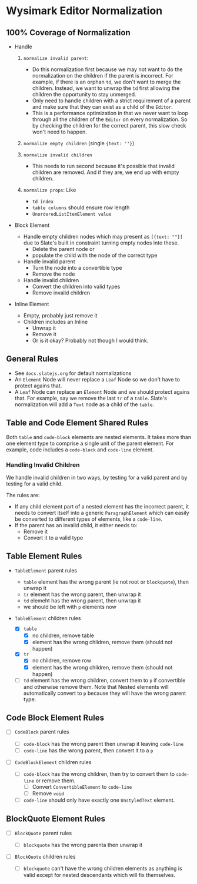 # Wysimark Editor Normalization

## 100% Coverage of Normalization

- Handle

  1. `normalize invalid parent`:

     - Do this normalization first because we may not want to do the normalization on the children if the parent is incorrect. For example, if there is an orphan `td`, we don't want to merge the children. Instead, we want to unwrap the `td` first allowing the children the opportunity to stay unmerged.
     - Only need to handle children with a strict requirement of a parent and make sure that they can exist as a child of the `Editor`.
     - This is a performance optimization in that we never want to loop through all the children of the `Editor` on every normalization. So by checking the children for the correct parent, this slow check won't need to happen.

  1. `normalize empty children` (single `{text: ''}`)
  1. `normalize invalid children`
     - This needs to run second because it's possible that invalid children are removed. And if they are, we end up with empty children.
  1. `normalize props`: Like
     - `td index`
     - `table columns` should ensure row length
     - `UnorderedListItemElement value`

- Block Element
  - Handle empty children nodes which may present as `[{text: ""}]` due to Slate's built in constraint turning empty nodes into these.
    - Delete the parent node or
    - populate the child with the node of the correct type
  - Handle invalid parent
    - Turn the node into a convertible type
    - Remove the node
  - Handle invalid children
    - Convert the children into valid types
    - Remove invalid children
- Inline Element
  - Empty, probably just remove it
  - Children includes an Inline
    - Unwrap it
    - Remove it
    - Or is it okay? Probably not though I would think.

## General Rules

- See `docs.slatejs.org` for default normalizations
- An `Element` Node will never replace a `Leaf` Node so we don't have to protect agains that.
- A `Leaf` Node can replace an `Element` Node and we should protect agains that. For example, say we remove the last `tr` of a `table`. Slate's normalization will add a `Text` node as a child of the `table`.

## Table and Code Element Shared Rules

Both `table` and `code-block` elements are nested elements. It takes more than one element type to comprise a single unit of the parent element. For example, code includes a `code-block` and `code-line` element.

### Handling Invalid Children

We handle invalid children in two ways, by testing for a valid parent and by testing for a valid child.

The rules are:

- If any child element part of a nested element has the incorrect parent, it needs to convert itself into a generic `ParagraphElement` which can easily be converted to different types of elements, like a `code-line`.
- If the parent has an invalid child, it either needs to:
  - Remove it
  - Convert it to a valid type

## Table Element Rules

- `TableElement` parent rules

  - `table` element has the wrong parent (ie not root or `blockquote`), then unwrap it
  - `tr` element has the wrong parent, then unwrap it
  - `td` elemeht has the wrong parent, then unwrap it
  - we should be left with `p` elements now

- `TableElement` children rules
  - [x] `table`
    - [x] no children, remove table
    - [x] element has the wrong children, remove them (should not happen)
  - [x] `tr`
    - [x] no children, remove row
    - [x] element has the wrong children, remove them (should not happen)
  - [ ] `td` element has the wrong children, convert them to `p` if convertible and otherwise remove them. Note that Nested elements will automatically convert to `p` because they will have the wrong parent type.

## Code Block Element Rules

- [ ] `CodeBlock` parent rules

  - [ ] `code-block` has the wrong parent then unwrap it leaving `code-line`
  - [ ] `code-line` has the wrong parent, then convert it to a `p`

- [ ] `CodeBlockElement` children rules
  - [ ] `code-block` has the wrong children, then try to convert them to `code-line` or remove them.
    - [ ] Convert `ConvertibleElement` to `code-line`
    - [ ] Remove `void`
  - [ ] `code-line` should only have exactly one `UnstyledText` element.

## BlockQuote Element Rules

- [ ] `BlockQuote` parent rules

  - [ ] `blockquote` has the wrong parenta then unwrap it

- [ ] `BlockQuote` children rules
  - [ ] `blockquote` can't have the wrong children elements as anything is valid except for nested descendants which will fix themselves.

